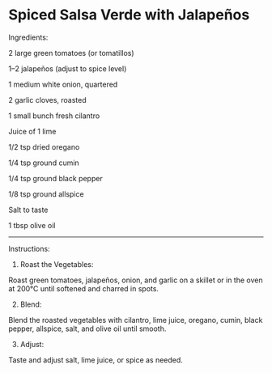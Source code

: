 # Spiced Salsa Verde with Jalapeños

Ingredients:

2 large green tomatoes (or tomatillos)

1–2 jalapeños (adjust to spice level)

1 medium white onion, quartered

2 garlic cloves, roasted

1 small bunch fresh cilantro

Juice of 1 lime

1/2 tsp dried oregano

1/4 tsp ground cumin

1/4 tsp ground black pepper

1/8 tsp ground allspice

Salt to taste

1 tbsp olive oil



---

Instructions:

1. Roast the Vegetables:

Roast green tomatoes, jalapeños, onion, and garlic on a skillet or in the oven at 200°C until softened and charred in spots.



2. Blend:

Blend the roasted vegetables with cilantro, lime juice, oregano, cumin, black pepper, allspice, salt, and olive oil until smooth.



3. Adjust:

Taste and adjust salt, lime juice, or spice as needed.
